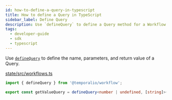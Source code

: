 ```yaml
---
id: how-to-define-a-query-in-typescript
title: How to define a Query in TypeScript
sidebar_label: Define Query
description: Use `defineQuery` to define a Query method for a Workflow.
tags:
  - developer-guide
  - sdk
  - typescript
---
```


Use [`defineQuery`](https://typescript.temporal.io/api/namespaces/workflow/#definequery) to define the name, parameters, and return value of a Query.

<!--SNIPSTART typescript-define-query -->
[state/src/workflows.ts](https://github.com/temporalio/samples-typescript/blob/master/state/src/workflows.ts)
```ts
import { defineQuery } from '@temporalio/workflow';

export const getValueQuery = defineQuery<number | undefined, [string]>('getValue');
```
<!--SNIPEND-->
